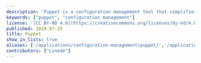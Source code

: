 ```yaml
---
description: 'Puppet is a configuration management tool that simplifies system administration and uses a client/server model in which you manage nodes with the Puppet agent.'
keywords: ["puppet", "configuration management"]
license: '[CC BY-ND 4.0](https://creativecommons.org/licenses/by-nd/4.0)'
published: 2020-07-15
title: Puppet
show_in_lists: true
aliases: ['/applications/configuration-management/puppet/','/application-stacks/puppet/automation/']
contributors: ["Linode"]
---
```


